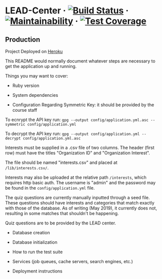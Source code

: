 # LEAD-Center &middot; [![Build Status](https://travis-ci.org/eilenshahbaz/LEAD-Center.svg?branch=master)](https://travis-ci.org/eilenshahbaz/LEAD-Center) &middot; [![Maintainability](https://api.codeclimate.com/v1/badges/d515c519cc725088b09a/maintainability)](https://codeclimate.com/github/eilenshahbaz/LEAD-Center/maintainability) &middot; [![Test Coverage](https://api.codeclimate.com/v1/badges/d515c519cc725088b09a/test_coverage)](https://codeclimate.com/github/eilenshahbaz/LEAD-Center/test_coverage)

## Production
Project Deployed on [Heroku](https://communities-cal.herokuapp.com/)

This README would normally document whatever steps are necessary to get the
application up and running.

Things you may want to cover:

* Ruby version

* System dependencies

* Configuration
Regarding Symmetric Key: it should be provided by the course staff

To ecnrypt the API key run: `gpg --output config/application.yml.asc --symmetric config/application.yml`

To decrypt the API key run: `gpg --output config/application.yml --decrypt config/application.yml.asc`



Interests must be supplied in a .csv file of two columns. The header (first row) must have the titles "Organization ID" and "Organization Interest".

The file should be named "interests.csv" and placed at `/lib/interests.csv/`. 

Interests may also be uploaded at the relative path `/interests`, which requires http basic auth. The username is "admin" and the password may be found in the `config/application.yml` file.



The quiz questions are currently manually inputted through a seed file. These questions should have interests and categories that match exactly with those of the database. As of writing (May 2019), it currently does not, resulting in some matches that shouldn't be happening.

Quiz questions are to be provided by the LEAD center.

* Database creation

* Database initialization

* How to run the test suite

* Services (job queues, cache servers, search engines, etc.)

* Deployment instructions

